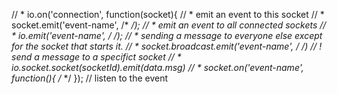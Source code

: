 // * io.on('connection', function(socket){
// * emit an event to this socket
// * socket.emit('event-name', /* */);
// * emit an event to all connected sockets
// *   io.emit('event-name', /* */);
// * sending a message to everyone else except for the socket that starts it.
// * socket.broadcast.emit('event-name', /* */)
// ! send a message to a specifict socket
// * io.socket.socket(socketId).emit(data.msg)
// * socket.on('event-name', function(){ /* */ }); // listen to the event
